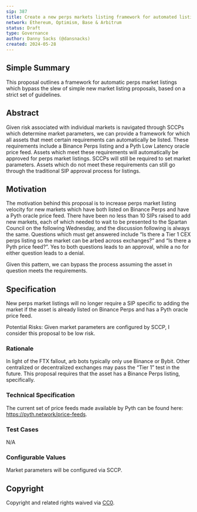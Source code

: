 ```yaml
---
sip: 387
title: Create a new perps markets listing framework for automated listing across all networks
network: Ethereum, Optimism, Base & Arbitrum
status: Draft
type: Governance
author: Danny Sacks (@dansnacks)
created: 2024-05-28
---
```


## Simple Summary

This proposal outlines a framework for automatic perps market listings which bypass the slew of simple new market listing proposals, based on a strict set of guidelines.

## Abstract

Given risk associated with individual markets is navigated through SCCPs which determine market parameters, we can provide a framework for which all assets that meet certain requirements can automatically be listed. These requirements include a Binance Perps listing and a Pyth Low Latency oracle price feed. Assets which meet these requirements will automatically be approved for perps market listings. SCCPs will still be required to set market parameters. Assets which do not meet these requirements can still go through the traditional SIP approval process for listings.

## Motivation

The motivation behind this proposal is to increase perps market listing velocity for new markets which have both listed on Binance Perps and have a Pyth oracle price feed. There have been no less than 10 SIPs raised to add new markets, each of which needed to wait to be presented to the Spartan Council on the following Wednesday, and the discussion following is always the same. Questions which must get answered include “Is there a Tier 1 CEX perps listing so the market can be arbed across exchanges?” and “Is there a Pyth price feed?”. Yes to both questions leads to an approval, while a no for either question leads to a denial.

Given this pattern, we can bypass the process assuming the asset in question meets the requirements. 

## Specification

New perps market listings will no longer require a SIP specific to adding the market if the asset is already listed on Binance Perps and has a Pyth oracle price feed.

Potential Risks: Given market parameters are configured by SCCP, I consider this proposal to be low risk.

### Rationale

In light of the FTX fallout, arb bots typically only use Binance or Bybit.  Other centralized or decentralized exchanges may pass the “Tier 1” test in the future. This proposal requires that the asset has a Binance Perps listing, specifically.

### Technical Specification

The current set of price feeds made available by Pyth can be found here: https://pyth.network/price-feeds. 

### Test Cases

N/A

### Configurable Values

Market parameters will be configured via SCCP.

## Copyright

Copyright and related rights waived via [CC0](https://creativecommons.org/publicdomain/zero/1.0/).
